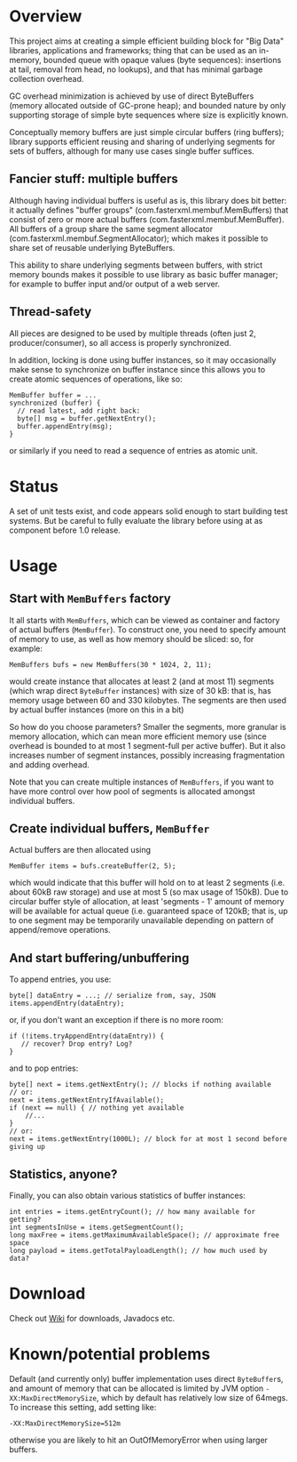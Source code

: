 # Overview

This project aims at creating a simple efficient building block for "Big Data" libraries, applications and frameworks; thing that can be used as an in-memory, bounded queue with opaque values (byte sequences): insertions at tail, removal from head, no lookups), and that has minimal garbage collection overhead.

GC overhead minimization is achieved by use of direct ByteBuffers (memory allocated outside of GC-prone heap); and bounded nature by only supporting storage of simple byte sequences where size is explicitly known.

Conceptually memory buffers are just simple circular buffers (ring buffers); library supports efficient reusing and sharing of underlying segments for sets of buffers, although for many use cases single buffer suffices.

## Fancier stuff: multiple buffers

Although having individual buffers is useful as is, this library does bit better: it actually defines "buffer groups" (com.fasterxml.membuf.MemBuffers) that consist of zero or more actual buffers (com.fasterxml.membuf.MemBuffer). All buffers of a group share the same segment allocator (com.fasterxml.membuf.SegmentAllocator); which makes it possible to share set of reusable underlying ByteBuffers.

This ability to share underlying segments between buffers, with strict memory bounds makes it possible to use library as basic buffer manager; for example to buffer input and/or output of a web server.

## Thread-safety

All pieces are designed to be used by multiple threads (often just 2, producer/consumer), so all access is properly synchronized.

In addition, locking is done using buffer instances, so it may occasionally make sense to synchronize on buffer instance since this allows you to create atomic sequences of operations, like so:

    MemBuffer buffer = ...
    synchronized (buffer) {
      // read latest, add right back:
      byte[] msg = buffer.getNextEntry();
      buffer.appendEntry(msg);
    }

or similarly if you need to read a sequence of entries as atomic unit.

# Status

A set of unit tests exist, and code appears solid enough to start building test systems. But be careful to fully evaluate the library before using at as component before 1.0 release.

# Usage

## Start with `MemBuffers` factory

It all starts with `MemBuffers`, which can be viewed as container and factory of actual buffers (`MemBuffer`). To construct one, you need to specify amount of memory to use, as well as how memory should be sliced: so, for example:

    MemBuffers bufs = new MemBuffers(30 * 1024, 2, 11);

would create instance that allocates at least 2 (and at most 11) segments (which wrap direct `ByteBuffer` instances) with size of 30 kB: that is, has memory usage between 60 and 330 kilobytes.
The segments are then used by actual buffer instances (more on this in a bit)

So how do you choose parameters? Smaller the segments, more granular is memory allocation, which can mean more efficient memory use (since overhead is bounded to at most 1 segment-full per active buffer). But it also increases number of segment instances, possibly increasing fragmentation and adding overhead.

Note that you can create multiple instances of `MemBuffers`, if you want to have more control over how pool of segments is allocated amongst individual buffers.

## Create individual buffers, `MemBuffer`

Actual buffers are then allocated using

    MemBuffer items = bufs.createBuffer(2, 5);

which would indicate that this buffer will hold on to at least 2 segments (i.e. about 60kB raw storage) and use at most 5 (so max usage of 150kB). Due to circular buffer style of allocation, at least 'segments - 1' amount of memory will be available for actual queue (i.e. guaranteed space of 120kB; that is, up to one segment may be temporarily unavailable depending on pattern of append/remove operations.

## And start buffering/unbuffering

To append entries, you use:

    byte[] dataEntry = ...; // serialize from, say, JSON
    items.appendEntry(dataEntry);

or, if you don't want an exception if there is no more room:

    if (!items.tryAppendEntry(dataEntry)) {
       // recover? Drop entry? Log?
    }

and to pop entries:

    byte[] next = items.getNextEntry(); // blocks if nothing available
    // or:
    next = items.getNextEntryIfAvailable();
    if (next == null) { // nothing yet available
        //...
    }
    // or:
    next = items.getNextEntry(1000L); // block for at most 1 second before giving up

## Statistics, anyone?

Finally, you can also obtain various statistics of buffer instances:

    int entries = items.getEntryCount(); // how many available for getting?
    int segmentsInUse = items.getSegmentCount();
    long maxFree = items.getMaximumAvailableSpace(); // approximate free space
    long payload = items.getTotalPayloadLength(); // how much used by data?

# Download

Check out [Wiki](https://github.com/cowtowncoder/low-gc-membuffers/wiki) for downloads, Javadocs etc.

# Known/potential problems

Default (and currently only) buffer implementation uses direct `ByteBuffer`s, and amount of memory that can be allocated is limited by JVM option `-XX:MaxDirectMemorySize`, which by default has relatively low size of 64megs.
To increase this setting, add setting like:

    -XX:MaxDirectMemorySize=512m

otherwise you are likely to hit an OutOfMemoryError when using larger buffers.

